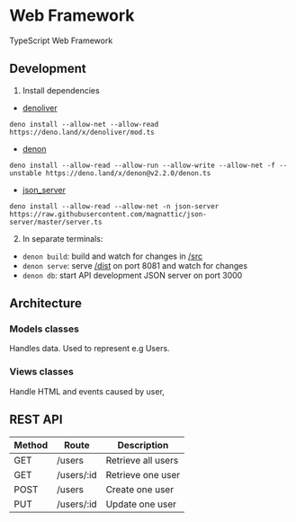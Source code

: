 # Web Framework

TypeScript Web Framework

## Development

1. Install dependencies

  - [denoliver](https://deno.land/x/denoliver)

  ```
  deno install --allow-net --allow-read https://deno.land/x/denoliver/mod.ts
  ```

  - [denon](https://deno.land/x/denon)

  ```
  deno install --allow-read --allow-run --allow-write --allow-net -f --unstable https://deno.land/x/denon@v2.2.0/denon.ts
  ```

  - [json_server](https://deno.land/x/json_server)

  ```
  deno install --allow-read --allow-net -n json-server https://raw.githubusercontent.com/magnattic/json-server/master/server.ts
  ```

2. In separate terminals:
  - `denon build`: build and watch for changes in [/src](./src)
  - `denon serve`: serve [/dist](./dist) on port 8081 and watch for changes
  - `denon db`:  start API development JSON server on port 3000

## Architecture
### Models classes
Handles data. Used to represent e.g Users.
### Views classes
Handle HTML and events caused by user,
## REST API
|Method|Route|Description|
|--|--|--|
|GET|/users|Retrieve all users|
|GET|/users/:id|Retrieve one user|
|POST|/users|Create one user|
|PUT|/users/:id|Update one user|
